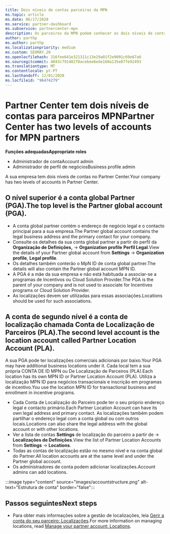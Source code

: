 ```yaml
---
title: Dois níveis de contas parceiras da MPN
ms.topic: article
ms.date: 06/17/2020
ms.service: partner-dashboard
ms.subservice: partnercenter-mpn
description: Os parceiros da MPN podem conhecer os dois níveis de contas no Partner Center, na Conta Global de Parceiros (PGA) e na Conta de Localização de Parceiros (PLA).
author: parthp
ms.author: parthp
ms.localizationpriority: medium
ms.custom: SEOMAY.20
ms.openlocfilehash: 316fee641e321311c13e29a01f2e9091c69e67a6
ms.sourcegitcommit: 4043c791402f0acebee6ede160a135e87fe92493
ms.translationtype: MT
ms.contentlocale: pt-PT
ms.lasthandoff: 12/01/2020
ms.locfileid: "96474279"
---
```

# <a name="partner-center-has-two-levels-of-accounts-for-mpn-partners"></a><span data-ttu-id="bd50e-103">Partner Center tem dois níveis de contas para parceiros MPN</span><span class="sxs-lookup"><span data-stu-id="bd50e-103">Partner Center has two levels of accounts for MPN partners</span></span>


<span data-ttu-id="bd50e-104">**Funções adequadas**</span><span class="sxs-lookup"><span data-stu-id="bd50e-104">**Appropriate roles**</span></span>

- <span data-ttu-id="bd50e-105">Administrador de conta</span><span class="sxs-lookup"><span data-stu-id="bd50e-105">Account admin</span></span>
- <span data-ttu-id="bd50e-106">Administrador de perfil de negócios</span><span class="sxs-lookup"><span data-stu-id="bd50e-106">Business profile admin</span></span>


<span data-ttu-id="bd50e-107">A sua empresa tem dois níveis de contas no Partner Center.</span><span class="sxs-lookup"><span data-stu-id="bd50e-107">Your company has two levels of accounts in Partner Center.</span></span>

## <a name="the-top-level-is-the-partner-global-account-pga"></a><span data-ttu-id="bd50e-108">O nível superior é a conta global Partner (PGA).</span><span class="sxs-lookup"><span data-stu-id="bd50e-108">The top level is the Partner global account (PGA).</span></span>

- <span data-ttu-id="bd50e-109">A conta global partner contém o endereço de negócio legal e o contacto principal para a sua empresa.</span><span class="sxs-lookup"><span data-stu-id="bd50e-109">The Partner global account contains the legal business address and the primary contact for your company.</span></span> 
- <span data-ttu-id="bd50e-110">Consulte os detalhes da sua conta global partner a partir do perfil da **Organização de Definições,**  ->  **Organization profile** **Perfil Legal**.</span><span class="sxs-lookup"><span data-stu-id="bd50e-110">View the details of your Partner global account from **Settings** -> **Organization profile**, **Legal profile**.</span></span>
- <span data-ttu-id="bd50e-111">Os detalhes também conterão o MpN ID de conta global partner.</span><span class="sxs-lookup"><span data-stu-id="bd50e-111">The details will also contain the Partner global account MPN ID.</span></span> 
- <span data-ttu-id="bd50e-112">A PGA é a mãe da sua empresa e não está habituada a associar-se a programas de Incentivos ou Cloud Solution Provider.</span><span class="sxs-lookup"><span data-stu-id="bd50e-112">The PGA is the parent of your company and is not used to associate for Incentives programs or Cloud Solution Provider.</span></span> 
- <span data-ttu-id="bd50e-113">As localizações devem ser utilizadas para essas associações.</span><span class="sxs-lookup"><span data-stu-id="bd50e-113">Locations should be used for such associations.</span></span>

## <a name="the-second-level-account-is-the-location-account-called-partner-location-account-pla"></a><span data-ttu-id="bd50e-114">A conta de segundo nível é a conta de localização chamada Conta de Localização de Parceiros (PLA).</span><span class="sxs-lookup"><span data-stu-id="bd50e-114">The second level account is the location account called Partner Location Account (PLA).</span></span>

<span data-ttu-id="bd50e-115">A sua PGA pode ter localizações comerciais adicionais por baixo.</span><span class="sxs-lookup"><span data-stu-id="bd50e-115">Your PGA may have additional business locations under it.</span></span> <span data-ttu-id="bd50e-116">Cada local tem a sua própria CONTA DE ID MPN ou De Localização de Parceiros (PLA).</span><span class="sxs-lookup"><span data-stu-id="bd50e-116">Each location has its own MPN ID or Partner Location Account (PLA).</span></span> <span data-ttu-id="bd50e-117">Utiliza a localização MPN ID para negócios transacionais e inscrição em programas de incentivo.</span><span class="sxs-lookup"><span data-stu-id="bd50e-117">You use the location MPN ID for transactional business and enrollment in incentive programs.</span></span>

- <span data-ttu-id="bd50e-118">Cada Conta de Localização do Parceiro pode ter o seu próprio endereço legal e contacto primário.</span><span class="sxs-lookup"><span data-stu-id="bd50e-118">Each Partner Location Account can have its own legal address and primary contact.</span></span> <span data-ttu-id="bd50e-119">As localizações também podem partilhar o endereço legal com a conta global ou com outros locais.</span><span class="sxs-lookup"><span data-stu-id="bd50e-119">Locations can also share the legal address with the global account or with other locations.</span></span>
- <span data-ttu-id="bd50e-120">Ver a lista de contas **Settings** de localização do parceiro a partir de  ->  **Localizações de Definições**.</span><span class="sxs-lookup"><span data-stu-id="bd50e-120">View the list of Partner Location Accounts from **Settings** -> **Locations**.</span></span>
- <span data-ttu-id="bd50e-121">Todas as contas de localização estão no mesmo nível e na conta global do Partner.</span><span class="sxs-lookup"><span data-stu-id="bd50e-121">All location accounts are at the same level and under the Partner global account.</span></span>
- <span data-ttu-id="bd50e-122">Os administradores de conta podem adicionar localizações.</span><span class="sxs-lookup"><span data-stu-id="bd50e-122">Account admins can add locations.</span></span>

:::image type="content" source="images/accountstructure.png" alt-text="Estrutura de conta" border="false":::

## <a name="next-steps"></a><span data-ttu-id="bd50e-124">Passos seguintes</span><span class="sxs-lookup"><span data-stu-id="bd50e-124">Next steps</span></span>

- <span data-ttu-id="bd50e-125">Para obter mais informações sobre a gestão de localizações, leia [Gerir a conta do seu parceiro: Localizações](manage-locations.md).</span><span class="sxs-lookup"><span data-stu-id="bd50e-125">For more information on managing locations, read [Manage your partner account: Locations](manage-locations.md).</span></span>
